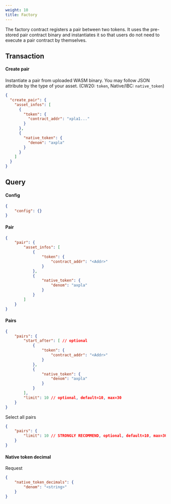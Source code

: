 ```yaml
---
weight: 10
title: Factory
---
```


The factory contract registers a pair between two tokens.
It uses the pre-stored pair contract binary and instantiates it so that users do not need to execute a pair contract by themselves.

## Transaction

#### Create pair

Instantiate a pair from uploaded WASM binary. You may follow JSON attribute by the type of your asset. (CW20: `token`, Native/IBC: `native_token`)

```json
{
  "create_pair": {
    "asset_infos": [
      {
        "token": {
          "contract_addr": "xpla1..."
        }
      },
      {
        "native_token": {
          "denom": "axpla"
        }
      }
    ]
  }
}
```

## Query

#### Config

```json
{
    "config": {}
}
```

#### Pair

```json
{
    "pair": {
        "asset_infos": [
            {
                "token": {
                    "contract_addr": "<Addr>"
                }
            },
            {
                "native_token": {
                    "denom": "axpla"
                }
            }
        ]
    }
}
```

#### Pairs

```json
{
    "pairs": {
        "start_after": [ // optional
            {
                "token": {
                    "contract_addr": "<Addr>"
                }
            },
            {
                "native_token": {
                    "denom": "axpla"
                }
            }
        ],
        "limit": 10 // optional, default=10, max=30
    }
}
```

Select all pairs
```json
{
    "pairs": {
        "limit": 10 // STRONGLY RECOMMEND, optional, default=10, max=30
    }
}
```

#### Native token decimal

Request

```json
{
    "native_token_decimals": {
        "denom": "<string>"
    }
}
```
